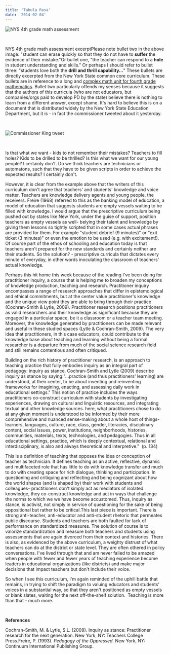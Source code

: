 ```yaml
---
title: 'Tabula Rasa'
date: '2014-02-04'
---
```


![NYS 4th grade math assessment](https://uploads-ssl.webflow.com/5dbd14435ad64f288d7d3f35/5dbe29844f614846b2cb2632_ny4thgrade.png)

‍

NYS 4th grade math assessment excerptPlease note bullet two in the above image: "student can erase quickly so that they do not have to **suffer** the evidence of their mistake."Or bullet one, "the teacher can respond to a **hole** in student understanding and skills." Or perhaps I should refer to bullet three: "students love both the **drill and thrill capability…**" These bullets are directly excerpted from the New York State common core curriculum. These bullets are in reference to a long and [complex math unit for fourth grade mathematics](http://www.engageny.org/sites/default/files/resource/attachments/g4-m1-full-module.pdf). Bullet two particularly offends my senses because it suggests that the authors of this curricula (who are not educators, but companies/orgs paid to develop PD by the state) believe there is nothing to learn from a different answer, except shame. It's hard to believe this is on a document that is distributed widely by the New York State Education Department, but it is - in fact the commissioner tweeted about it yesterday.

‍

![Commissioner King tweet](https://uploads-ssl.webflow.com/5dbd14435ad64f288d7d3f35/5dbe29844f61489ae2cb2631_jkingtweet.png)

‍

Is that what we want - kids to not remember their mistakes? Teachers to fill holes? Kids to be drilled to be thrilled? Is this what we want for our young people? I certainly don't. Do we think teachers are technicians or automatons, such that they have to be given scripts in order to achieve the expected results? I certainly don't.

However, it is clear from the example above that the writers of this curriculum don't agree that teachers' and students' knowledge and voice matter. Teachers are knowledge delivery agents and young people, the receivers. Freire (1968) referred to this as the banking model of education, a model of education that suggests students are empty vessels waiting to be filled with knowledge. I would argue that the prescriptive curriculum being pushed out by states like New York, under the guise of support, position teachers as empty vessels as well- belying their talent and knowledge by giving them lessons so tightly scripted that in some cases actual phrases are provided for them. For example "student debrief (9 minutes)" or "exit ticket (3 minutes)" or even the emotion to be used (e.g. with excitement!). Of course part of the ethos of schooling and education today is that teachers aren't prepared for the new standards and certainly neither are their students. So the solution? - prescriptive curricula that dictates every minute of everyday, in other words inoculating the classroom of teachers' actual knowledge.

Perhaps this hit home this week because of the reading I've been doing for practitioner inquiry, a course that is helping me to broaden my conceptions of knowledge production, teaching and research. Practitioner inquiry encompasses a range of research approaches that differ in epistemological and ethical commitments, but at the center value practitioner's knowledge and the unique view point they are able to bring through their practice (Cochran-Smith & Lytle, 2009). Practitioner research positions practitioners as valid researchers and their knowledge as significant because they are engaged in a particular space, be it a classroom or a teacher team meeting. Moreover, the knowledge generated by practitioners can be made relevant and useful in these studied spaces (Lytle & Cochran-Smith, 2009). The very idea that practitioners, in this case educators, could contribute to the knowledge base about teaching and learning without being a formal researcher is a departure from much of the social science research field and still remains contentious and often critiqued.

Building on the rich history of practitioner research, is an approach to teaching practice that fully embodies inquiry as an integral part of pedagogy: inquiry as stance. Cochran-Smith and Lytle (2009) describe inquiry as stance by saying:"…practice (and thus practitioners' learning) are understood, at their center, to be about inventing and reinventing frameworks for imagining, enacting, and assessing daily work in educational settings." This notion of practice includes the ways practitioners co-construct curriculum with students by investigating experiences, drawing on cultural and linguistic resources, and integrating textual and other knowledge sources. here, what practitioners chose to do at any given moment is understood to be informed by their more comprehensive and nuanced sense-making about a whole host of things- learners, languages, culture, race, class, gender, literacies, disciplinary content, social issues, power, institutions, neighborhoods, histories, communities, materials, texts, technologies, and pedagogies. Thus in all educational settings, practice, which is deeply contextual, relational and interdisciplinary, is also and always theoretical and interpretive."  (p. 134)

This is a definition of teaching that opposes the idea or conception of teacher as technician. It defines teaching as an active, reflective, dynamic and multifaceted role that has little to do with knowledge transfer and much to do with creating space for rich dialogue, thinking and participation. In questioning and critiquing and reflecting and being cognizant about how the world shapes (and is shaped by) their work with students and colleagues- practitioners don't simply act as mediators of isolated knowledge, they co-construct knowledge and act in ways that challenge the norms to which we we have become accustomed. Thus, inquiry as stance, is activist, not simply in service of questioning for the sake of being oppositional but rather to be critical.This last piece is important. There is strong anti-teacher, anti-educator and anti-student rhetoric that permeates public discourse. Students and teachers are both faulted for lack of performance on standardized measures. The solution of course is to valorize standardization and measure both teachers and students using assessments that are again divorced from their context and histories. There is also, as evidenced by the above curriculum, a weighty distrust of what teachers can do at the district or state level. They are often othered in policy conversations. I've lived through that and am never failed to be amazed when people with fewer and fewer years of teaching experience become leaders in educational organizations (like districts) and make major decisions that impact teachers but don't include their voice.

So when I see this curriculum, I'm again reminded of the uphill battle that remains, in trying to shift the paradigm to valuing educators and students' voices in a substantial way, so that they aren't positioned as empty vessels or blank slates, waiting for the next off-the-shelf solution.  Teaching is more than that - much more.

‍

‍**References**

Cochran-Smith, M. & Lytle, S.L. (2009). Inquiry as stance: Practitioner research for the next generation. New York, NY: Teachers College Press.Freire, P. (1993). _Pedagogy of the Oppressed._ New York, NY: Continuum International Publishing Group.